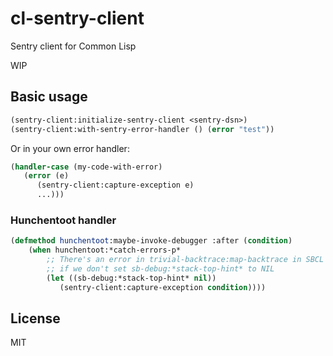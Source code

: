 # cl-sentry-client

Sentry client for Common Lisp

WIP

## Basic usage

```lisp
(sentry-client:initialize-sentry-client <sentry-dsn>)
(sentry-client:with-sentry-error-handler () (error "test"))
```

Or in your own error handler: 

```lisp
(handler-case (my-code-with-error)
   (error (e)
      (sentry-client:capture-exception e)
      ...)))
```

### Hunchentoot handler

```lisp
(defmethod hunchentoot:maybe-invoke-debugger :after (condition)
    (when hunchentoot:*catch-errors-p*
        ;; There's an error in trivial-backtrace:map-backtrace in SBCL 
        ;; if we don't set sb-debug:*stack-top-hint* to NIL
        (let ((sb-debug:*stack-top-hint* nil)) 
           (sentry-client:capture-exception condition))))
```

## License

MIT
